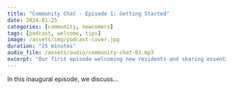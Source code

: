 ```yaml
---
title: "Community Chat - Episode 1: Getting Started"
date: 2024-01-25
categories: [community, newcomers]
tags: [podcast, welcome, tips]
image: /assets/img/podcast-cover.jpg
duration: "25 minutes"
audio_file: /assets/audio/community-chat-01.mp3
excerpt: "Our first episode welcoming new residents and sharing essential tips."
---
```


In this inaugural episode, we discuss...
